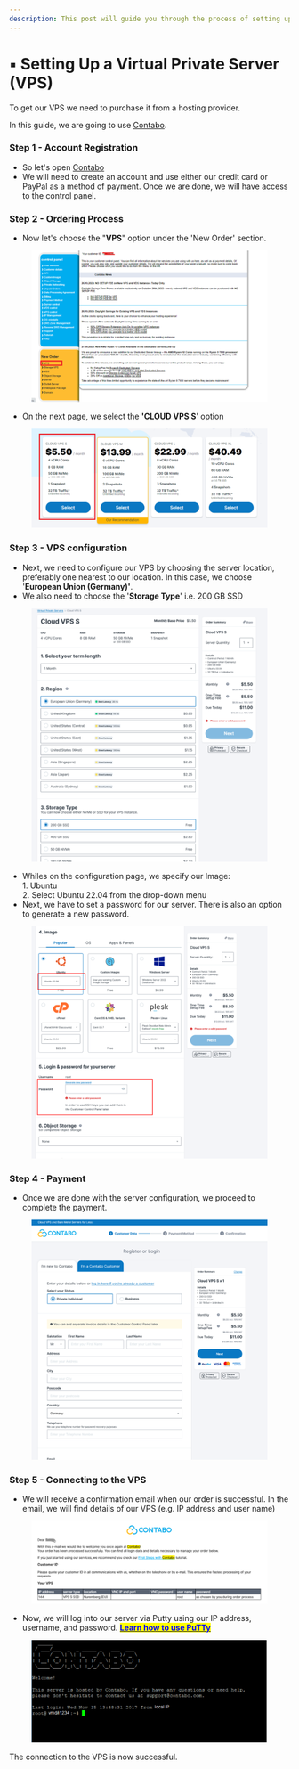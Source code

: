 ```yaml
---
description: This post will guide you through the process of setting up a VPS on Contabo.
---
```


# ▪ Setting Up a Virtual Private Server (VPS)

To get our VPS we need to purchase it from a hosting provider.

In this guide, we are going to use [Contabo](https://contabo.com/en/vps/?utm\_source=cj\&utm\_medium=affiliate\&utm\_campaign=vps\&source=affiliate\&AID=12454592\&PID=6839992).

### Step 1 - Account Registration

* So let's open [Contabo](https://contabo.com/en/vps/?utm\_source=cj\&utm\_medium=affiliate\&utm\_campaign=vps\&source=affiliate\&AID=12454592\&PID=6839992)
* We will need to create an account and use either our credit card or PayPal as a method of payment. Once we are done, we will have access to the control panel.

### Step 2 - Ordering Process

* Now let's choose the "**VPS**" option under the 'New Order' section.

<figure><img src="../../.gitbook/assets/contabo portal.png" alt=""><figcaption></figcaption></figure>

* On the next page, we select the **'CLOUD VPS S**' option

<figure><img src="../../.gitbook/assets/vps option.png" alt=""><figcaption></figcaption></figure>

### Step 3 - VPS configuration

* Next, we need to configure our VPS by choosing the server location, preferably one nearest to our location. In this case, we choose '**European Union (Germany)'**.
* We also need to choose the '**Storage Type**' i.e. 200 GB SSD

<figure><img src="../../.gitbook/assets/step2.png" alt=""><figcaption></figcaption></figure>

* Whiles on the configuration page, we specify our Image:\
  1\. Ubuntu\
  2\. Select Ubuntu 22.04 from the drop-down menu
* Next, we have to set a password for our server. There is also an option to generate a new password.

<figure><img src="../../.gitbook/assets/step3.png" alt=""><figcaption></figcaption></figure>

### Step 4 - Payment

* Once we are done with the server configuration, we proceed to complete the payment.

<figure><img src="../../.gitbook/assets/step4.png" alt=""><figcaption></figcaption></figure>

### Step 5 - Connecting to the VPS

* We will receive a confirmation email when our order is successful. In the email, we will find details of our VPS (e.g. IP address and user name)

<figure><img src="../../.gitbook/assets/step5.png" alt=""><figcaption></figcaption></figure>

* Now, we will log into our server via Putty using our IP address, username, and password. [<mark style="color:blue;">**Learn how to use PuTTy**</mark>](using-a-terminal-emulator-putty.md)

<figure><img src="../../.gitbook/assets/putty.PNG" alt=""><figcaption></figcaption></figure>

The connection to the VPS is now successful.
